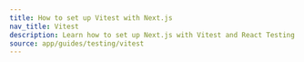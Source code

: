 ```yaml
---
title: How to set up Vitest with Next.js
nav_title: Vitest
description: Learn how to set up Next.js with Vitest and React Testing Library - two popular unit testing libraries.
source: app/guides/testing/vitest
---
```

